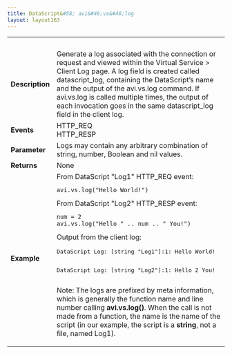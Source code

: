 ```yaml
---
title: DataScript&#58; avi&#46;vs&#46;log
layout: layout163
---
```

<table class="table table-hover table table-bordered table-hover">  
<tbody>       
<tr>   
<td><span style="color: white; font-size: medium;"><strong>Function</strong></span></td>
<td><span style="color: white;"><b>avi.vs.log()</b></span></td>
</tr>
<tr>   
<td><span style="font-size: medium;"><strong>Description</strong></span></td>
<td>Generate a log associated with the connection or request and viewed within the Virtual Service &gt; Client Log page. A log field is created called datascript_log, containing the DataScript’s name and the output of the avi.vs.log command. If avi.vs.log is called multiple times, the output of each invocation goes in the same datascript_log field in the client log.</td>
</tr>
<tr>   
<td><span style="font-size: medium;"><strong>Events</strong></span></td>
<td>HTTP_REQ<br> HTTP_RESP</td>
</tr>
<tr>   
<td><span style="font-size: medium;"><strong>Parameter</strong></span></td>
<td>Logs may contain any arbitrary combination of string, number, Boolean and nil values.</td>
</tr>
<tr>   
<td><span style="font-size: medium;"><strong>Returns</strong></span></td>
<td>None</td>
</tr>
<tr>   
<td><span style="font-size: medium;"><strong>Example</strong></span></td>
<td> From DataScript "Log1" HTTP_REQ event:<br> 
<pre><code class="language-lua">avi.vs.log("Hello World!")</code></pre>
From DataScript "Log2" HTTP_RESP event:<br>
<pre><code class="language-lua">num = 2
avi.vs.log("Hello " .. num .. " You!")</code></pre> 
Output from the client log:<p></p> <pre crayon="false" class="">DataScript Log: [string "Log1"]:1: Hello World!

DataScript Log: [string "Log2"]:1: Hello 2 You!</pre> <p>Note: The logs are prefixed by meta information, which is generally the function name and line number calling <strong>avi.vs.log()</strong>. When the call is not made from a function, the name is the name of the script (in our example, the script is a <strong>string</strong>, not a file, named Log1).</p></td>
</tr>
</tbody>
</table> 
